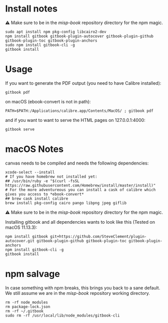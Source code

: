 
Install notes
=============

:warning:
Make sure to be in the *misp-book* repository directory for the npm magic.

```
sudo apt install npm pkg-config libcairo2-dev
npm install gitbook gitbook-plugin-autocover gitbook-plugin-github gitbook-plugin-toc gitbook-plugin-anchors
sudo npm install gitbook-cli -g
gitbook install
```

Usage
=====

If you want to generate the PDF output (you need to have Calibre installed):

```
gitbook pdf
```

on macOS (ebook-convert is not in path):

```
PATH=$PATH:/Applications/calibre.app/Contents/MacOS/ ; gitbook pdf
```

and if you want to want to serve the HTML pages on 127.0.0.1:4000:

```
gitbook serve
```

macOS Notes
===========

canvas needs to be compiled and needs the following dependencies:

```
xcode-select --install
# If you have homebrew not installed yet:
## /usr/bin/ruby -e "$(curl -fsSL https://raw.githubusercontent.com/Homebrew/install/master/install)"
# For the more adventureous you can install a cask of calibre which gives you access to *ebook-convert*
## brew cask install calibre
brew install pkg-config cairo pango libpng jpeg giflib
```

:warning:
Make sure to be in the *misp-book* repository directory for the npm magic.

Installing gitbook and all dependencies wants to look like this (Tested on macOS 11.13.3):

```
npm install gitbook git+https://github.com/SteveClement/plugin-autocover.git gitbook-plugin-github gitbook-plugin-toc gitbook-plugin-anchors
npm install gitbook-cli -g
gitbook install
```

npm salvage
===========

In case something with npm breaks, this brings you back to a sane default.
We still assume we are in the *misp-book* repository working directory.

```
rm -rf node_modules
rm package-lock.json
rm -rf ~/.gitbook
sudo rm -rf /usr/local/lib/node_modules/gitbook-cli
```

